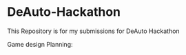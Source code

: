 # DeAuto-Hackathon
This Repository is for my submissions for DeAuto Hackathon

Game design Planning:
